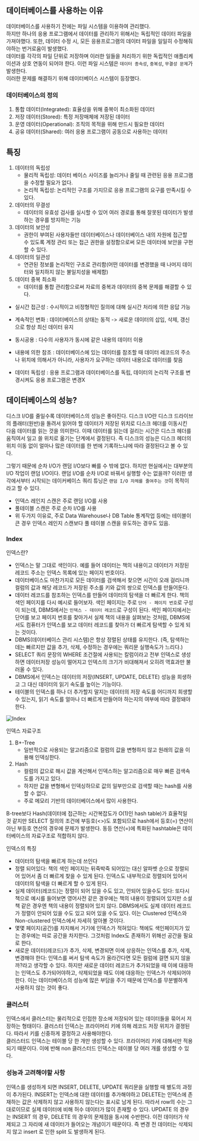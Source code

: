 ## 데이터베이스를 사용하는 이유

데이터베이스를 사용하기 전에는 파일 시스템을 이용하여 관리했다.  
하지만 하나의 응용 프로그램에서 데이터를 관리하기 위해서는 독립적인 데이터 파일을 가져야했다. 또한, 데이터 수정 시, 모든 응용프로그램의 데이터 파일을 일일히 수정해줘야하는 번거로움이 발생했다.  
데이터를 각각의 파일 단위로 저장하며 이러한 일들을 처리하기 위한 독립적인 애플리케이션과 상호 연동이 되어야 한다.
이런 파일 시스템은 `데이터 종속성`, `중복성`, `무결성 문제`가 발생한다.  
이러한 문제를 해결하기 위해 데이터베이스 시스템이 등장했다.

### 데이터베이스의 정의

1. 통합 데이터(Integrated): 효율성을 위해 중복이 최소화된 데이터
2. 저장 데이터(Stored): 특정 저장매체에 저장된 데이터
3. 운영 데이터(Operational): 조직의 목적을 위해 만드시 필요한 데이터
4. 공유 데이터(Shared): 여러 응용 프로그램이 공동으로 사용하는 데이터

## 특징

1. 데이터의 독립성
   - 물리적 독립성: 데이터 베이스 사이즈를 늘리거나 줄일 때 관련된 응용 프로그램을 수정할 필요가 없다.
   - 논리적 독립성: 논리적인 구조를 가지므로 응용 프로그램의 요구를 만족시킬 수 있다.
2. 데이터의 무결성
   - 데이터의 유효성 검사를 실시할 수 있어 여러 경로를 통해 잘못된 데이터가 발생하는 경우를 방지하는 기능
3. 데이터의 보안성
   - 권한이 부여된 사용자들만 데이터베이스나 데이터베이스 내의 자원에 접근할 수 있도록 계정 관리 또는 접근 권한을 설정함으로써 모든 데이터에 보안을 구현할 수 있다.
4. 데이터의 일관성
   - 연관된 정보를 논리적인 구조로 관리함(어떤 데이터를 변경했을 때 나머지 데이터와 일치하지 않는 불일치성을 배제함)
5. 데이터 중복 최소화
   - 데이터를 통합 관리함으로써 자료의 중복과 데이터의 중복 문제를 해결할 수 있다.

- 실시간 접근성 : 수시적이고 비정형적인 질의에 대해 실시간 처리에 의한 응답 가능

- 계속적인 변화 : 데이터베이스의 상태는 동적 -> 새로운 데이터의 삽입, 삭제, 갱신으로 항상 최신 데이터 유지

- 동시공용 : 다수의 사용자가 동시에 같은 내용의 데이터 이용

- 내용에 의한 참조 : 데이터베이스에 있는 데이터를 참조할 때 데이터 레코드의 주소나 위치에 의해서가 아니라, 사용자가 요구하는 데이터 내용으로 데이터를 찾음

- 데이터 독립성 : 응용 프로그램과 데이터베이스를 독립, 데이터의 논리적 구조를 변경시켜도 응용 프로그램은 변경X

## 데이터베이스의 성능?

디스크 I/O를 줄일수록 데이터베이스의 성능은 좋아진다. 디스크 I/O란 디스크 드라이브의 플래터(원반)을 돌려서 읽어야 할 데이터가 저장된 위치로 디스크 헤더를 이동시킨 다음 데이터를 읽는 것을 의미한다. 이때 데이터를 읽는데 걸리는 시간은 디스크 헤더를 움직여서 일고 쓸 위치로 옮기는 단계에서 결정된다. 즉 디스크의 성능은 디스크 헤더의 위치 이동 없이 얼마나 많은 데이터를 한 번에 기록하느냐에 따라 결정된다고 볼 수 있다.

그렇기 때문에 순차 I/O가 랜덤 I/O보다 빠를 수 밖에 없다. 하지만 현실에서는 대부분의 I/O 작업이 랜덤 I/O이다. 랜덤 I/O를 순차 I/O로 바꿔서 실행할 수는 없을까? 이러한 생각에서부터 시작되는 데이커베이스 쿼리 튜닝은 `랜덤 I/O 자체를 줄여주는 것`이 목적이라고 할 수 있다.

- 인덱스 레인지 스캔은 주로 랜덤 I/O를 사용
- 풀테이블 스캔은 주로 순차 I/O를 사용
- 위 두가지 이유로, 주로 Data Warehouse나 DB Table 통계작업 등에는 테이블이 큰 경우 인덱스 레인지 스캔보다 풀 테이블 스캔을 유도하는 경우도 있음.

### Index

인덱스란?

- 인덱스는 말 그대로 색인이다. 예를 들어 데이터는 책의 내용이고 데이터가 저장된 레코드 주소는 인덱스 목록에 있는 페이지 번호이다.
- 데이터베이스도 마찬가지로 모든 데이터를 검색해서 찾으면 시간이 오래 걸리니까 컬럼의 값과 해당 레코드가 저장된 주소를 키와 값의 쌍으로 인덱스를 만들어둔다.
- 데이터 레코드를 참조하는 인덱스를 만들어 데이터의 탐색을 더 빠르게 한다. 책의 색인 페이지를 다시 예시로 들어보자. 색인 페이지는 주로 `단어 - 페이지 번호`로 구성이 되는데, DBMS에서는 `인덱스 - 데이터 레코드`로 구성이 된다. 색인 페이지에서는 단어를 보고 페이지 번호를 찾아가서 실제 책의 내용을 살펴보는 것처럼, DBMS에서도 컴퓨터가 인덱스를 보고 데이터 레코드를 찾아가 더 빠르게 탐색할 수 있게 되는 것이다.
- DBMS(데이터베이스 관리 시스템)은 항상 정렬된 상태를 유지한다. (즉, 탐색하는데는 빠르지만 값을 추가, 삭제, 수정하는 경우에는 쿼리문 실행속도가 느리다.)
- SELECT 쿼리 문장의 WHERE 조건절에 사용되는 칼럼이라고 전부 인덱스로 생성하면 데이터저장 성능이 떨어지고 인덱스의 크기가 비대해져서 오히려 역효과만 불러올 수 있다.
- DBMS에서 인덱스는 데이터의 저장(INSERT, UPDATE, DELETE) 성능을 희생하고 그 대신 데이터의 읽기 속도를 높이는 기능이다.
- 테이블의 인덱스를 하나 더 추가할지 말지는 데이터의 저장 속도를 어디까지 희생할 수 있는지, 읽기 속도를 얼마나 더 빠르게 만들어야 하는지의 여부에 따라 결정돼야 한다.

![Index](https://wkdtjsgur100.github.io/images/posts/dense_Index.png)

인덱스 자료구조

1. B+-Tree
   - 일반적으로 사용되는 알고리즘으로 컬럼의 값을 변형하지 않고 원래의 값을 이용해 인덱싱한다.
2. Hash
   - 컬럼의 값으로 해시 값을 계산해서 인덱스하는 알고리즘으로 매우 빠른 검색속도를 가지고 있다.
   - 하지만 값을 변형해서 인덱싱하므로 값의 일부만으로 검색할 때는 hash를 사용할 수 없다.
   - 주로 메모리 기반의 데이터베이스에서 많이 사용한다.

B-tree보다 Hash(데이터에 접근하는 시간복잡도가 O(1)인 hash table)가 효율적일 것 같지만 SELECT 질의의 조건에 부등호(<>)도 포함되므로 hash에서 등호(=) 연산이 아닌 부등호 연산의 경우에 문제가 발생한다. 동등 연산(=)에 특화된 hashtable은 데이터베이스의 자료구조로 적합하지 않다.

인덱스의 특징

- 데이터의 탐색을 빠르게 하는데 쓰인다
- 정렬 되어있다: 책의 색인 페이지는 뒤죽박죽 되어있는 대신 알파벳 순으로 정렬되어 있어서 좀 더 빠르게 찾을 수 있게 된다. 인덱스도 내부적으로 정렬되어 있어서 데이터의 탐색을 더 빠르게 할 수 있게 된다.
- 실제 데이터(레코드)는 정렬이 되어 있을 수도 있고, 안되어 있을수도 있다: 또다시 책으로 예시를 들어보면 영어사전 같은 경우에는 책의 내용이 정렬되어 있지만 소설책 같은 경우엔 책의 내용이 정렬되어 있지 않다. DBMS에서도 실제 데이터 레코드가 정렬이 안되어 있을 수도 있고 되어 있을 수도 있다. 이는 Clustered 인덱스와 Non-clustered 인덱스에서 자세히 알아볼 것이다.
- 몇몇 페이지(공간)를 차지해서 거기에 인덱스가 적혀있다: 책에도 색인페이지가 있는 경우에는 따로 공간을 차지한다. 그것처럼 Index도 존재하기 위해선 공간을 필요로 한다.
- 새로운 데이터(레코드)가 추가, 삭제, 변경되면 이에 상응하는 인덱스를 추가, 삭제, 변경해야 한다: 인덱스를 써서 탐색 속도가 올라간다면 모든 컬럼에 걸면 되지 않을까?라고 생각할 수 있다. 하지만 새로운 데이터 레코드가 추가되었을 때 이에 대응하는 인덱스도 추가되어야하고, 삭제되었을 때도 이에 대응하는 인덱스가 삭제되어야 한다. 이는 데이터베이스의 성능에 많은 부담을 주기 때문에 인덱스를 무분별하게 사용하지 않는 것이 좋다.

### 클러스터

인덱스에서 클러스터는 물리적으로 인접한 장소에 저장되어 있는 데이터들을 묶어서 저장하는 형태이다. 클러스터 인덱스는 프라이머리 키에 의해 레코드 저장 위치가 결졍된다. 따라서 키를 신중하게 결정하고 사용해야한다.  
클러스터드 인덱스는 테이블 당 한 개만 생성할 수 있다. 프라이머리 키에 대해서만 적용되기 때문이다. 이에 반해 non 클러스터드 인덱스는 테이블 당 여러 개를 생성할 수 있다.

### 성능과 고려해야할 사항

인덱스를 생성하게 되면 INSERT, DELETE, UPDATE 쿼리문을 실행할 때 별도의 과정이 추가된다. INSERT는 인덱스에 대한 데이터를 추가해야하고 DELETE는 인덱스에 존재하는 값은 삭제하지 않고 사용하지 않는다는 표시로 남게 된다. 따라서 row의 수는 그대로이므로 실제 데이터에 비해 허수 데이터가 많이 존재할 수 있다. UPDATE 의 경우는 INSERT 의 경우, DELETE 의 경우의 문제점을 동시에 수반한다. 이전 데이터가 삭제되고 그 자리에 새 데이터가 들어오는 개념이기 때문이다. 즉 변경 전 데이터는 삭제되지 않고 insert 로 인한 split 도 발생하게 된다.
